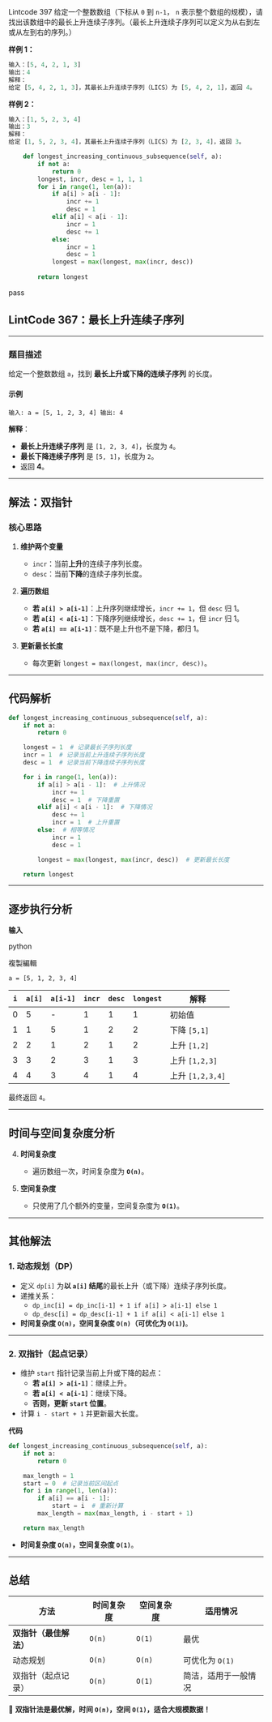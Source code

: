 Lintcode 397
给定一个整数数组（下标从 `0` 到 `n-1`， `n` 表示整个数组的规模），请找出该数组中的最长上升连续子序列。（最长上升连续子序列可以定义为从右到左或从左到右的序列。）

**样例 1：**
```python
输入：[5, 4, 2, 1, 3]
输出：4
解释：
给定 [5, 4, 2, 1, 3]，其最长上升连续子序列（LICS）为 [5, 4, 2, 1]，返回 4。
```
**样例 2：**
```python
输入：[1, 5, 2, 3, 4]
输出：3
解释：
给定 [1, 5, 2, 3, 4]，其最长上升连续子序列（LICS）为 [2, 3, 4]，返回 3。
```

```python
    def longest_increasing_continuous_subsequence(self, a):
        if not a:
            return 0
        longest, incr, desc = 1, 1, 1
        for i in range(1, len(a)):
            if a[i] > a[i - 1]:
                incr += 1
                desc = 1
            elif a[i] < a[i - 1]:
                incr = 1
                desc += 1
            else:
                incr = 1
                desc = 1
            longest = max(longest, max(incr, desc))
            
        return longest
```
pass


## **LintCode 367：最长上升连续子序列**

---

### **题目描述**

给定一个整数数组 `a`，找到 **最长上升或下降的连续子序列** 的长度。

#### **示例**

`输入: a = [5, 1, 2, 3, 4] 输出: 4`

**解释**：

- **最长上升连续子序列** 是 `[1, 2, 3, 4]`，长度为 `4`。
- **最长下降连续子序列** 是 `[5, 1]`，长度为 `2`。
- 返回 **4**。

---

## **解法：双指针**

### **核心思路**

1. **维护两个变量**
    
    - `incr`：当前**上升**的连续子序列长度。
    - `desc`：当前**下降**的连续子序列长度。
2. **遍历数组**
    
    - **若 `a[i] > a[i-1]`**：上升序列继续增长，`incr += 1`，但 `desc` 归 1。
    - **若 `a[i] < a[i-1]`**：下降序列继续增长，`desc += 1`，但 `incr` 归 1。
    - **若 `a[i] == a[i-1]`**：既不是上升也不是下降，都归 1。
3. **更新最长长度**
    
    - 每次更新 `longest = max(longest, max(incr, desc))`。

---

## **代码解析**
```python
def longest_increasing_continuous_subsequence(self, a):
    if not a:
        return 0

    longest = 1  # 记录最长子序列长度
    incr = 1  # 记录当前上升连续子序列长度
    desc = 1  # 记录当前下降连续子序列长度

    for i in range(1, len(a)):
        if a[i] > a[i - 1]:  # 上升情况
            incr += 1
            desc = 1  # 下降重置
        elif a[i] < a[i - 1]:  # 下降情况
            desc += 1
            incr = 1  # 上升重置
        else:  # 相等情况
            incr = 1
            desc = 1

        longest = max(longest, max(incr, desc))  # 更新最长长度

    return longest

```

---

## **逐步执行分析**

**输入**

python

複製編輯

`a = [5, 1, 2, 3, 4]`

|`i`|`a[i]`|`a[i-1]`|`incr`|`desc`|`longest`|解释|
|---|---|---|---|---|---|---|
|0|5|-|1|1|1|初始值|
|1|1|5|1|2|2|下降 `[5,1]`|
|2|2|1|2|1|2|上升 `[1,2]`|
|3|3|2|3|1|3|上升 `[1,2,3]`|
|4|4|3|4|1|4|上升 `[1,2,3,4]`|

最终返回 `4`。

---

## **时间与空间复杂度分析**

4. **时间复杂度**
    
    - 遍历数组一次，时间复杂度为 **`O(n)`**。
5. **空间复杂度**
    
    - 只使用了几个额外的变量，空间复杂度为 **`O(1)`**。

---

## **其他解法**

### **1. 动态规划（DP）**

- 定义 `dp[i]` 为**以 `a[i]` 结尾**的最长上升（或下降）连续子序列长度。
- 递推关系：
    - `dp_inc[i] = dp_inc[i-1] + 1 if a[i] > a[i-1] else 1`
    - `dp_desc[i] = dp_desc[i-1] + 1 if a[i] < a[i-1] else 1`
- **时间复杂度 `O(n)`，空间复杂度 `O(n)`（可优化为 `O(1)`)**。

---

### **2. 双指针（起点记录）**

- 维护 `start` 指针记录当前上升或下降的起点：
    - **若 `a[i] > a[i-1]`**：继续上升。
    - **若 `a[i] < a[i-1]`**：继续下降。
    - **否则，更新 `start` 位置**。
- 计算 `i - start + 1` 并更新最大长度。

**代码**
```python
def longest_increasing_continuous_subsequence(self, a):
    if not a:
        return 0

    max_length = 1
    start = 0  # 记录当前区间起点
    for i in range(1, len(a)):
        if a[i] == a[i - 1]:
            start = i  # 重新计算
        max_length = max(max_length, i - start + 1)

    return max_length

```
- **时间复杂度 `O(n)`，空间复杂度 `O(1)`**。

---

## **总结**

|方法|时间复杂度|空间复杂度|适用情况|
|---|---|---|---|
|**双指针（最佳解法）**|`O(n)`|`O(1)`|最优|
|动态规划|`O(n)`|`O(n)`|可优化为 `O(1)`|
|双指针（起点记录）|`O(n)`|`O(1)`|简洁，适用于一般情况|

🚀 **双指针法是最优解，时间 `O(n)`，空间 `O(1)`，适合大规模数据！**